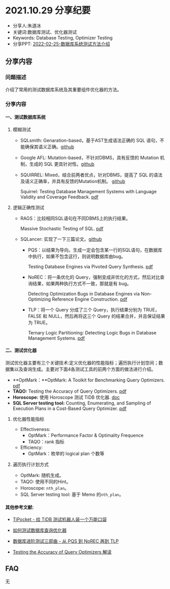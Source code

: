 # 2021.10.29 分享纪要

- 分享人:朱道冰
- 关键词:数据库测试、优化器测试
- Keywords: Database Testing, Optimizer Testing
- 分享PPT: [2022-02-25-数据库系统测试方法介绍](./slides/2022-02-25-数据库系统测试方法介绍.pdf)

## 分享内容

### 问题描述

介绍了常用的测试数据库系统及其重要组件优化器的方法。

### 分享内容

#### 一、测试数据库系统

1. 模糊测试

   - SQLsmith: Genaration-based，基于AST生成语法正确的 SQL 语句，不能确保其语义正确。[github](https://github.com/anse1/sqlsmith)

   - Google AFL: Mutation-based，不针对DBMS，具有反馈的 Mutation 机制，生成的 SQL 更具针对性。[github](https://github.com/google/AFL)

   - SQUIRREL: Mixed，结合前两者优点，针对DBMS，提高了 SQL 的语法及语义正确率，并具有反馈的Mutation机制。 [github](https://github.com/s3team/Squirrel)

     Squirrel: Testing Database Management Systems with Language Validity and Coverage Feedback. [pdf](https://arxiv.org/ftp/arxiv/papers/2006/2006.02398.pdf)

2. 逻辑正确性测试

   - RAGS：比较相同SQL语句在不同DBMS上的执行结果。

     Massive Stochastic Testing of SQL. [pdf](https://www.vldb.org/conf/1998/p618.pdf)

   - SQLancer: 实现了一下三篇论文。[github](https://github.com/sqlancer/sqlancer)

     - PQS：以结果为导向，生成一定会包含某一行的SQL语句，在数据库中执行，如果不包含这行，则说明数据库由bug。

       Testing Database Engines via Pivoted Query Synthesis. [pdf](https://www.usenix.org/system/files/osdi20-rigger.pdf)

     - NoREC：将一条优化的 Query，强制变成非优化的方式，然后对比查询结果，如果两种执行方式不一致，那就是有 bug。

       Detecting Optimization Bugs in Database Engines via Non-Optimizing Reference Engine Construction. [pdf](https://arxiv.org/pdf/2007.08292.pdf)

     - TLP：将一个 Query 分成了三个 Query，执行结果分别为 TRUE，FALSE 和 NULL，然后再将这三个 Query 的结果合并，并且保证结果为 TRUE。

       Ternary Logic Partitioning: Detecting Logic Bugs in Database Management Systems. [pdf](https://www.manuelrigger.at/preprints/TLP.pdf)


#### 二、测试优化器

测试优化器主要有三个关键技术:定义优化器的性能指标；遍历执行计划空间；数据集以及查询生成。主要对下面4各测试工具的前两个方面的做法进行介绍。

* **OptMark：**OptMark: A Toolkit for Benchmarking Query Optimizers. [pdf](https://arxiv.org/pdf/1608.02611.pdf)
* **TAQO:** Testing the Accuracy of Query Optimizers. [pdf](https://databasescience.files.wordpress.com/2013/01/taqo.pdf)
* **Horoscope:** 使用 Horoscope 测试 TiDB 优化器. [doc](https://pingcap.com/zh/blog/use-horoscope-to-test-tidb-optimizer)
* **SQL Server testing tool:** Counting, Enumerating, and Sampling of Execution Plans in a Cost-Based Query Optimizer. [pdf](https://sigmodrecord.org/publications/sigmodRecord/0006/pdfs/Counting,%20Enumerating,%20and%20Sampling%20of%20Execution%20Plans%20in%20a%20Cost-Based%20Query%20Optimizer.pdf)

1. 优化器性能指标

   - Effectiveness:
     - OptMark：Performance Factor & Optimality Frequence
     - TAQO：rank 指标
   - Efficiency: 
     - OptMark：枚举的 logical plan 个数等

2. 遍历执行计划方式

   - OptMark: 随机生成。
   - TAQO: 使用不同的Hint。
   - Horoscope: `nth_plan`。
   - SQL Server testing tool:  基于 Memo 的`nth_plan`。


#### 其他参考文献:

* [TiPocket - 给 TiDB 测试机器人装一个万能口袋](https://zhuanlan.zhihu.com/p/158795484)

* [如何测试数据库查询优化器](https://zhuanlan.zhihu.com/p/142982206)
* [数据库进阶测试三部曲 - 从 PQS 到 NoREC 再到 TLP](https://zhuanlan.zhihu.com/p/144725800)
* [Testing the Accuracy of Query Optimizers 解读](https://zhuanlan.zhihu.com/p/365621518)

## FAQ

无

